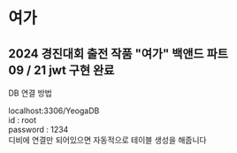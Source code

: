 # 여가

2024 경진대회 출전 작품 "여가" 백앤드 파트<br>
09 / 21 jwt 구현 완료
---
DB 연결 방법<br>

localhost:3306/YeogaDB<br>
id : root<br>
password : 1234<br>
디비에 연결만 되어있으면 자동적으로 테이블 생성을 해줍니다<br>
